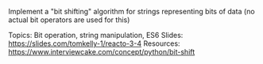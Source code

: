 Implement a "bit shifting" algorithm for strings representing bits of data (no actual bit operators are used for this)

Topics: Bit operation, string manipulation, ES6
Slides: https://slides.com/tomkelly-1/reacto-3-4
Resources: https://www.interviewcake.com/concept/python/bit-shift
